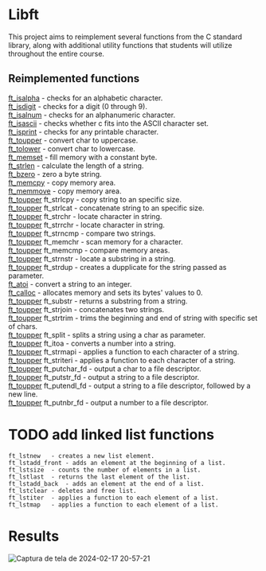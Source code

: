 # Libft

This project aims to reimplement several functions from the C standard library, along with additional utility functions that students will utilize throughout the entire course.

## Reimplemented functions

[ft_isalpha](https://github.com/carvalho-ra/libft/blob/main/ft_isalpha.c)	- checks for an alphabetic character.  
[ft_isdigit](https://github.com/carvalho-ra/libft/blob/main/ft_isdigit.c)	- checks for a digit (0 through 9).  
[ft_isalnum](https://github.com/carvalho-ra/libft/blob/main/ft_isalnum.c)	- checks for an alphanumeric character.  
[ft_isascii](https://github.com/carvalho-ra/libft/blob/main/ft_isascii.c)	- checks whether c fits into the ASCII character set.  
[ft_isprint](https://github.com/carvalho-ra/libft/blob/main/ft_isprint.c)	- checks for any printable character.  
[ft_toupper](https://github.com/carvalho-ra/libft/blob/main/ft_toupper.c)	- convert char to uppercase.  
[ft_tolower](https://github.com/carvalho-ra/libft/blob/main/ft_tolower.c) - convert char to lowercase.  
[ft_memset](https://github.com/carvalho-ra/libft/blob/main/ft_memset.c) - fill memory with a constant byte.  
[ft_strlen](https://github.com/carvalho-ra/libft/blob/main/ft_strlen.c) - calculate the length of a string.  
[ft_bzero](https://github.com/carvalho-ra/libft/blob/main/ft_bzero.c)	- zero a byte string.  
[ft_memcpy](https://github.com/carvalho-ra/libft/blob/main/ft_memcpy.c) - copy memory area.  
[ft_memmove](https://github.com/carvalho-ra/libft/blob/main/ft_memmove.c) - copy memory area.  
[ft_toupper](https://github.com/carvalho-ra/libft/blob/main/ft_toupper.c) ft_strlcpy	- copy string to an specific size.  
[ft_toupper](https://github.com/carvalho-ra/libft/blob/main/ft_toupper.c) ft_strlcat	- concatenate string to an specific size.  
[ft_toupper](https://github.com/carvalho-ra/libft/blob/main/ft_toupper.c) ft_strchr	- locate character in string.  
[ft_toupper](https://github.com/carvalho-ra/libft/blob/main/ft_toupper.c) ft_strrchr	- locate character in string.  
[ft_toupper](https://github.com/carvalho-ra/libft/blob/main/ft_toupper.c) ft_strncmp	- compare two strings.  
[ft_toupper](https://github.com/carvalho-ra/libft/blob/main/ft_toupper.c) ft_memchr	- scan memory for a character.  
[ft_toupper](https://github.com/carvalho-ra/libft/blob/main/ft_toupper.c) ft_memcmp	- compare memory areas.  
[ft_toupper](https://github.com/carvalho-ra/libft/blob/main/ft_toupper.c) ft_strnstr	- locate a substring in a string.  
[ft_toupper](https://github.com/carvalho-ra/libft/blob/main/ft_toupper.c) ft_strdup	- creates a dupplicate for the string passed as parameter.  
[ft_atoi](https://github.com/carvalho-ra/libft/blob/main/ft_atoi.c)	- convert a string to an integer.  
[ft_calloc](https://github.com/carvalho-ra/libft/blob/main/ft_calloc.c)	- allocates memory and sets its bytes' values to 0.  
[ft_toupper](https://github.com/carvalho-ra/libft/blob/main/ft_toupper.c) ft_substr	- returns a substring from a string.  
[ft_toupper](https://github.com/carvalho-ra/libft/blob/main/ft_toupper.c) ft_strjoin	- concatenates two strings.  
[ft_toupper](https://github.com/carvalho-ra/libft/blob/main/ft_toupper.c) ft_strtrim	- trims the beginning and end of string with specific set of chars.  
[ft_toupper](https://github.com/carvalho-ra/libft/blob/main/ft_toupper.c) ft_split	- splits a string using a char as parameter.  
[ft_toupper](https://github.com/carvalho-ra/libft/blob/main/ft_toupper.c) ft_itoa	- converts a number into a string.  
[ft_toupper](https://github.com/carvalho-ra/libft/blob/main/ft_toupper.c) ft_strmapi	- applies a function to each character of a string.  
[ft_toupper](https://github.com/carvalho-ra/libft/blob/main/ft_toupper.c) ft_striteri	- applies a function to each character of a string.  
[ft_toupper](https://github.com/carvalho-ra/libft/blob/main/ft_toupper.c) ft_putchar_fd	- output a char to a file descriptor.  
[ft_toupper](https://github.com/carvalho-ra/libft/blob/main/ft_toupper.c) ft_putstr_fd	- output a string to a file descriptor.  
[ft_toupper](https://github.com/carvalho-ra/libft/blob/main/ft_toupper.c) ft_putendl_fd	- output a string to a file descriptor, followed by a new line.  
[ft_toupper](https://github.com/carvalho-ra/libft/blob/main/ft_toupper.c) ft_putnbr_fd	- output a number to a file descriptor.  
  
# TODO add linked list functions

    ft_lstnew	- creates a new list element.
    ft_lstadd_front	- adds an element at the beginning of a list.
    ft_lstsize	- counts the number of elements in a list.
    ft_lstlast	- returns the last element of the list.
    ft_lstadd_back	- adds an element at the end of a list.
    ft_lstclear	- deletes and free list.
    ft_lstiter	- applies a function to each element of a list.
    ft_lstmap	- applies a function to each element of a list.

# Results

![Captura de tela de 2024-02-17 20-57-21](https://github.com/carvalho-ra/libft/assets/66538173/563db729-8f49-46e1-ae76-3bc7c1fe767f)
